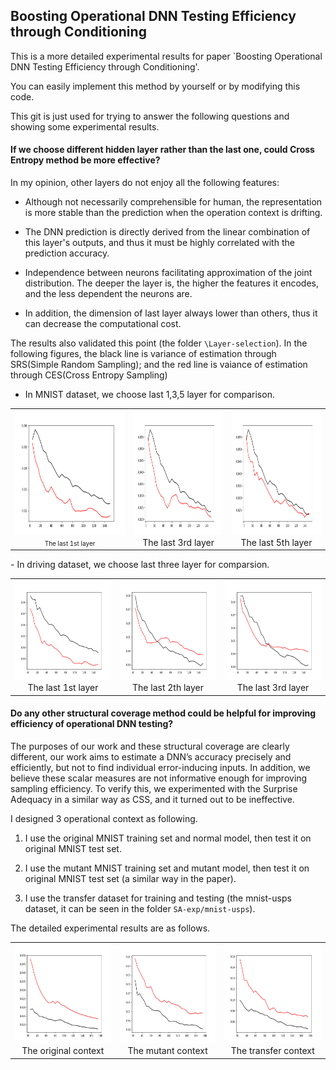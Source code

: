 ## Boosting Operational DNN Testing Efficiency through Conditioning

This is a more detailed experimental results for paper `Boosting Operational DNN Testing Efficiency through Conditioning'.

You can easily implement this method by yourself or by modifying this code.

This git is just used for trying to answer the following questions and showing some experimental results.

#### If we choose different hidden layer rather than the last one, could Cross Entropy method be more effective?

In my opinion, other layers do not enjoy all the following features: 

-  Although not necessarily comprehensible for human,  the representation is more stable than the prediction when the operation context is drifting. 

-  The DNN prediction is directly derived from the linear combination of this layer's outputs, and thus it must be highly correlated with the prediction accuracy. 
- Independence between neurons facilitating approximation of the joint distribution. The deeper the layer is, the higher the features it encodes, and the less dependent the neurons are. 
- In addition, the dimension of last layer always lower than others, thus it can decrease the computational cost.

The results also validated this point (the folder `\Layer-selection`). 
In the following figures, the black line is variance of estimation through SRS(Simple Random Sampling); and the red line is vaiance of estimation through CES(Cross Entropy Sampling)

- In MNIST dataset, we choose last 1,3,5 layer for comparison.
<table>
    <tr>
        <td ><center><img src="/fig/layer_exp_mnist1.png" , height=200px><font size=1>The last 1st  layer</font></center></td>
        <td ><center><img src="/fig/layer_exp_mnist2.png"  , height=200px></center>
        <center>The last 3rd layer</center></td>
        <td ><center><img src="/fig/layer_exp_mnist3.png" , height=200px ></center>
        <center>The last 5th layer</center></td>
    </tr>
</table>
- In driving dataset, we choose last three layer for comparsion. 
<table>
    <tr>
        <td ><center><img src="/fig/layer_exp_driving1.png" , height=160px></center>
        <center>The last 1st  layer </center></td>
        <td ><center><img src="/fig/layer_exp_driving2.png"  , height=160px></center>
        <center>The last 2th layer</center></td>
        <td ><center><img src="/fig/layer_exp_driving3.png" , height=160px ></center>
        <center>The last 3rd layer</center></td>
    </tr>
</table>

#### Do any other structural coverage method could be helpful for improving efficiency of operational DNN testing?

The purposes of our work and these structural coverage are clearly different, our work aims to estimate a DNN’s accuracy precisely and efficiently, but not to find individual error-inducing inputs. In addition, we believe these scalar measures are not informative
enough for improving sampling efficiency. To verify this, we experimented
with the Surprise Adequacy in a similar way as CSS, and it turned out to be ineffective. 

I designed 3 operational context as following. 

1. I use the original MNIST training set and normal model, then test it on original MNIST test set. 

2. I use the mutant MNIST training set and mutant model, then test it on original MNIST test set (a similar way in the paper). 

3. I use the transfer dataset for training and testing (the mnist-usps dataset, it can be seen in the folder `SA-exp/mnist-usps`). 

The detailed experimental results are as follows.

<table>
    <tr>
        <td ><center><img src="/fig/SA_exp_original.png" , height=160px></center>
        <center>The original context </center></td>
        <td ><center><img src="/fig/SA_exp_mutant.png"  , height=160px></center>
        <center>The mutant context</center></td>
        <td ><center><img src="/fig/SA_exp_transfer.png" , height=160px ></center>
        <center>The transfer context</center></td>
    </tr>
</table>


#### 
